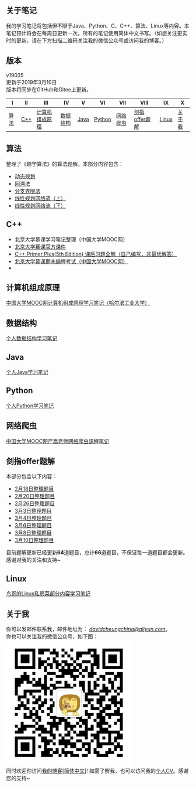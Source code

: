 ﻿## 关于笔记

我的学习笔记将包括但不限于Java、Python、C、C++、算法、Linux等内容。本笔记预计将会在每周日更新一次。所有的笔记使用简体中文书写。（如想关注更实时的更新，请在下方扫描二维码关注我的微信公众号或访问我的博客。）

## 版本

v19035<br>
更新于2019年3月10日<br>
版本将同步在GitHub和Gitee上更新。

|Ⅰ|Ⅱ|Ⅲ|Ⅳ|Ⅴ|Ⅵ|Ⅶ|Ⅷ|Ⅸ|Ⅹ|
|--|--|--|--|--|--|--|--|--|--|
|[算法](https://github.com/dqhplhzz2008/Study-notes#%E7%AE%97%E6%B3%95)|[C++](https://github.com/dqhplhzz2008/Study-notes#c)|[计算机组成原理](https://github.com/dqhplhzz2008/Study-notes#%E8%AE%A1%E7%AE%97%E6%9C%BA%E7%BB%84%E6%88%90%E5%8E%9F%E7%90%86)|[数据结构](https://github.com/dqhplhzz2008/Study-notes#%E6%95%B0%E6%8D%AE%E7%BB%93%E6%9E%84)|[Java](https://github.com/dqhplhzz2008/Study-notes#java)|[Python](https://github.com/dqhplhzz2008/Study-notes#python)|[网络爬虫](https://github.com/dqhplhzz2008/Study-notes#%E7%BD%91%E7%BB%9C%E7%88%AC%E8%99%AB)|[剑指offer题解](https://github.com/dqhplhzz2008/Study-notes#%E5%89%91%E6%8C%87offer%E9%A2%98%E8%A7%A3)|[Linux](https://github.com/dqhplhzz2008/Study-notes#linux)|[关于我](https://github.com/dqhplhzz2008/Study-notes#%E5%85%B3%E4%BA%8E%E6%88%91)|

## 算法
整理了《趣学算法》的算法题解。本部分内容包含：

 - [动态规划](https://github.com/dqhplhzz2008/Study-notes/blob/master/Algorithm/dynamicprogramming.md)
 - [回溯法](https://github.com/dqhplhzz2008/Study-notes/blob/master/Algorithm/backtrack.md)
 - [分支界限法](https://github.com/dqhplhzz2008/Study-notes/blob/master/Algorithm/branchbound.md)
 - [线性规划网络流（上）](https://github.com/dqhplhzz2008/Study-notes/blob/master/Algorithm/linearprogramming1.md)
  - [线性规划网络流（下）](https://github.com/dqhplhzz2008/Study-notes/blob/master/Algorithm/linearprogramming2.md)

## C++

- 北京大学慕课学习笔记整理（中国大学MOOC网）
- [北京大学慕课官方课件](https://github.com/dqhplhzz2008/Study-notes/tree/master/C-plus-plus/Official%20document)
- [C++ Primer Plus(5th Edition) 课后习题全解（自己编写，非最优解答）](https://github.com/dqhplhzz2008/Study-notes/tree/master/C-plus-plus/cpp_exercise)
- [北京大学慕课期末编程考试（中国大学MOOC网）](https://github.com/dqhplhzz2008/Study-notes/blob/master/C-plus-plus/finalexamanswer.pdf)
- 

##  计算机组成原理

[中国大学MOOC网计算机组成原理学习笔记（哈尔滨工业大学）](https://github.com/dqhplhzz2008/Study-notes/tree/master/Computer-composition-principle)


## 数据结构

[个人数据结构学习笔记](https://github.com/dqhplhzz2008/Study-notes/tree/master/Data-Structure)

## Java

[个人Java学习笔记](https://github.com/dqhplhzz2008/Study-notes/tree/master/Java)


## Python

[个人Python学习笔记](https://github.com/dqhplhzz2008/Study-notes/tree/master/Python)

## 网络爬虫

[中国大学MOOC网严嵩老师网络爬虫课程笔记](https://github.com/dqhplhzz2008/Study-notes/tree/master/Web-Crawler)

## 剑指offer题解

本部分包含以下内容：
 - [2月18日整理题目](https://github.com/dqhplhzz2008/Study-notes/blob/master/jianzhioffer/jianzhioffer0218.md)
 - [2月20日整理题目](https://github.com/dqhplhzz2008/Study-notes/blob/master/jianzhioffer/jianzhioffer0220.md)
 - [2月26日整理题目](https://github.com/dqhplhzz2008/Study-notes/blob/mmaster/jianzhioffer/jianzhioffer0220.md)
 - [3月3日整理题目](https://github.com/dqhplhzz2008/Study-notes/blob/master/jianzhioffer/jianzhioffer0303.md)
 - [3月4日整理题目](https://github.com/dqhplhzz2008/Study-notes/blob/master/jianzhioffer/jianzhioffer0304.md) 
 - [3月6日整理题目](https://github.com/dqhplhzz2008/Study-notes/blob/master/jianzhioffer/jianzhioffer0306.md) 
 - [3月8日整理题目](https://github.com/dqhplhzz2008/Study-notes/blob/master/jianzhioffer/jianzhioffer0308.md) 
 - [3月10日整理题目](https://github.com/dqhplhzz2008/Study-notes/blob/master/jianzhioffer/jianzhioffer0310.md) 

目前题解更新已经更新**64**道题目，总计**66**道题目，不保证每一道题目都会更新。感谢对我的关注和支持~

## Linux

[鸟哥的Linux私房菜部分内容学习笔记](https://github.com/dqhplhzz2008/Study-notes/tree/master/linux)

## 关于我

你可以发邮件联系我，邮件地址为： *davidcheungchina@aliyun.com*。<br>
你也可以关注我的微信公众号，如下图：
![](https://github.com/dqhplhzz2008/dqhplhzz2008.github.io/raw/master/weixingongzhonghao.jpg)  <br>
同时欢迎你访问[我的博客[简体中文]](http://www.yushuai.xyz)!
如需了解我，也可以访问我的[个人CV](https://gitpages.yushuai.me/cv/index.html)。感谢您的支持~
